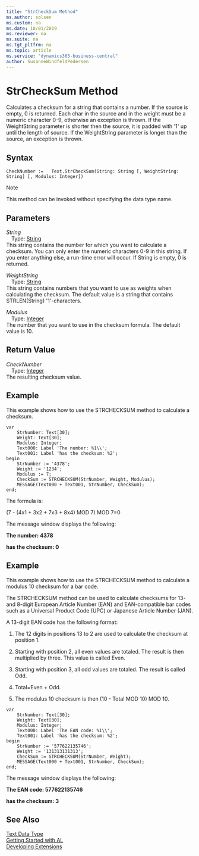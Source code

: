 ```yaml
---
title: "StrCheckSum Method"
ms.author: solsen
ms.custom: na
ms.date: 10/01/2019
ms.reviewer: na
ms.suite: na
ms.tgt_pltfrm: na
ms.topic: article
ms.service: "dynamics365-business-central"
author: SusanneWindfeldPedersen
---
```

[//]: # (START>DO_NOT_EDIT)
[//]: # (IMPORTANT:Do not edit any of the content between here and the END>DO_NOT_EDIT.)
[//]: # (Any modifications should be made in the .xml files in the ModernDev repo.)
# StrCheckSum Method
Calculates a checksum for a string that contains a number. If the source is empty, 0 is returned. Each char in the source and in the weight must be a numeric character 0-9, otherwise an exception is thrown. If the WeightString parameter is shorter then the source, it is padded with '1' up until the length of source. If the WeightString parameter is longer than the source, an exception is thrown.


## Syntax
```
CheckNumber :=   Text.StrCheckSum(String: String [, WeightString: String] [, Modulus: Integer])
```
> [!NOTE]  
> This method can be invoked without specifying the data type name.  
## Parameters
*String*  
&emsp;Type: [String](../string/string-data-type.md)  
This string contains the number for which you want to calculate a checksum. You can only enter the numeric characters 0-9 in this string. If you enter anything else, a run-time error will occur. If String is empty, 0 is returned.
        
*WeightString*  
&emsp;Type: [String](../string/string-data-type.md)  
This string contains numbers that you want to use as weights when calculating the checksum. The default value is a string that contains STRLEN(String) '1'-characters.
        
*Modulus*  
&emsp;Type: [Integer](../integer/integer-data-type.md)  
The number that you want to use in the checksum formula. The default value is 10.  


## Return Value
*CheckNumber*  
&emsp;Type: [Integer](../integer/integer-data-type.md)  
The resulting checksum value.  


[//]: # (IMPORTANT: END>DO_NOT_EDIT)

## Example  
 This example shows how to use the STRCHECKSUM method to calculate a checksum.  
 
```  
var
    StrNumber: Text[30];
    Weight: Text[30];
    Modulus: Integer;
    Text000: Label 'The number: %1\\';
    Text001: Label 'has the checksum: %2';
begin
    StrNumber := '4378';  
    Weight := '1234';  
    Modulus := 7;   
    CheckSum := STRCHECKSUM(StrNumber, Weight, Modulus);   
    MESSAGE(Text000 + Text001, StrNumber, CheckSum);  
end;
```  

 The formula is:  

 \(7 - \(4x1 + 3x2 + 7x3 + 8x4\) MOD 7\) MOD 7=0  

 The message window displays the following:  

 **The number: 4378**  

 **has the checksum: 0**  

## Example  
 This example shows how to use the STRCHECKSUM method to calculate a modulus 10 checksum for a bar code.  

 The STRCHECKSUM method can be used to calculate checksums for 13- and 8-digit European Article Number \(EAN\) and EAN-compatible bar codes such as a Universal Product Code \(UPC\) or Japanese Article Number \(JAN\).  

 A 13-digit EAN code has the following format:  

1.  The 12 digits in positions 13 to 2 are used to calculate the checksum at position 1.  

2.  Starting with position 2, all even values are totaled. The result is then multiplied by three. This value is called Even.  

3.  Starting with position 3, all odd values are totaled. The result is called Odd.  

4.  Total=Even + Odd.  

5.  The modulus 10 checksum is then \(10 - Total MOD 10\) MOD 10.  

 
```  
var
    StrNumber: Text[30];
    Weight: Text[30];
    Modulus: Integer;
    Text000: Label 'The EAN code: %1\\';
    Text001: Label 'has the checksum: %2';
begin
    StrNumber := '577622135746';  
    Weight := '131313131313';  
    CheckSum := STRCHECKSUM(StrNumber, Weight);  
    MESSAGE(Text000 + Text001, StrNumber, CheckSum);  
end;
```  

 The message window displays the following:  

 **The EAN code: 577622135746**  

 **has the checksum: 3**  


## See Also
[Text Data Type](text-data-type.md)  
[Getting Started with AL](../../devenv-get-started.md)  
[Developing Extensions](../../devenv-dev-overview.md)